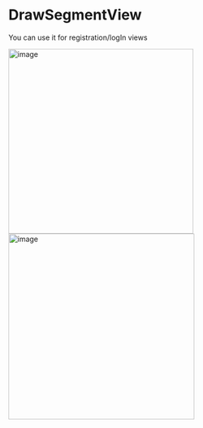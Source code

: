 # DrawSegmentView
You can use it for registration/logIn views

<img width="364" alt="image" src="https://user-images.githubusercontent.com/99879945/233739821-616e15db-823b-4dca-b892-b61391b58428.png">
<img width="366" alt="image" src="https://user-images.githubusercontent.com/99879945/233739786-f5c270a3-553b-4501-9761-7eda31064281.png">
